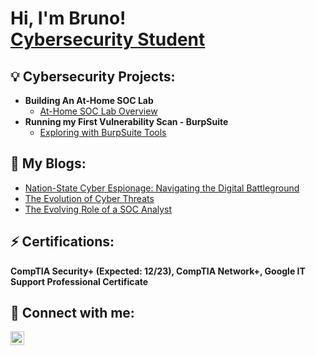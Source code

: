 <h1>Hi, I'm Bruno! <br/><a href="https://www.linkedin.com/in/-bruno-lima/">Cybersecurity Student</a> <ahref="https://www.linkedin.com/in/-bruno-lima/"></a></h1>

<h2>💡 Cybersecurity Projects:</h2>

- <b>Building An At-Home SOC Lab </b>
  - [At-Home SOC Lab Overview](https://github.com/BrunoLimaCyber/Building-an-At-Home-SOC-Lab)
- <b>Running my First Vulnerability Scan - BurpSuite </b>
  - [Exploring with BurpSuite Tools](https://github.com/BrunoLimaCyber/FirstVulnerabilityScan)

<h2>📝 My Blogs:</h2>

- [Nation-State Cyber Espionage: Navigating the Digital Battleground](https://www.linkedin.com/pulse/nation-state-cyber-espionage-navigating-digital-bruno-lima-gotbc/)
- [The Evolution of Cyber Threats](https://www.linkedin.com/pulse/evolution-cyber-threats-bruno-lima-vgrxf)
- [The Evolving Role of a SOC Analyst](https://www.linkedin.com/pulse/evolving-role-soc-analyst-bruno-lima-k3crc)

<h2> ⚡ Certifications:</h2>

 <b>CompTIA Security+ (Expected: 12/23), </b> <b>CompTIA Network+, </b><b>Google IT Support Professional Certificate</b>

<h2> 🤳 Connect with me:</h2>

[<img align="left" alt="JoshMadakor | LinkedIn" width="22px" src="https://cdn.jsdelivr.net/npm/simple-icons@v3/icons/linkedin.svg" />][linkedin]

[linkedin]: https://www.linkedin.com/in/-bruno-lima/

<!--
**joshmadakor1/joshmadakor1** is a ✨ _special_ ✨ repository because its `README.md` (this file) appears on your GitHub profile.

Here are some ideas to get you started:

- 🔭 I’m currently working on ...
- 🌱 I’m currently learning ...
- 👯 I’m looking to collaborate on ...
- 🤔 I’m looking for help with ...
- 💬 Ask me about ...
- 📫 How to reach me: ...
- 😄 Pronouns: ...
- 💡 Fun fact: ...
-->
